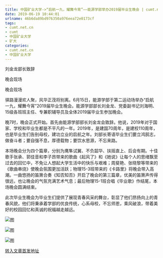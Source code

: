 ```yaml
---
title: 中国矿业大学->“启航一九，耀舞今宵”——能源学部举办2019届毕业生晚会 | cumt.net.cn
date: 2019-06-19 10:44:01
urlname: 46b6da89bd976350a976eea72e0173cf
tags: 
- cumt.net.cn
- cumt
- 中国矿业大学
- 矿大
categories:
- cumt.net.cn
- 中国矿业大学
---
```



刘金龙部长致辞

晚会现场

晚会现场

驿路漫漫欢人聚，风华正茂将别离。6月15日，能源学部于第二运动场举办“启航一九，耀舞今宵”2019届毕业生晚会。能源学部部长刘金龙、党委副书记刘海明、15级各班班主任、专兼职辅导员及全体2019届毕业生参加晚会。

晚7时，晚会正式开始。首先由能源学部部长刘金龙会致辞。他说，2019年对于国家、学校和毕业生都是不平凡的一年。2019年，是建国70周年，是建校110周年，也是毕业生们告别母校，建功立业的启航之年。刘部长寄语毕业生们要立鸿鹄志，做奋斗者；要自强不息，厚德载物；要饮水思源，不忘来路。

本场晚会分为四个篇章，分别为鹰隼试翼、不负韶华、扶摇直上、后会有期。十佳歌手张承、郭佳音和李子昂带来的歌曲《起风了》和《她说》让每个人的思绪飘至过去的回忆中，不免让人想起大学生活中的快乐与艰难；周斐艳、张晓黎等带来的《歌曲串烧》使晚会氛围更加活跃；物理15-3班带来的《卡路里》将晚会带入高潮。一曲悠扬的笛箫合奏《知否知否》开启了晚会的第三篇章，优美的笛箫声传得很远，也让晚会的气氛充满艺术气息；最后物理15-1班合唱《毕业歌》作结尾，本场晚会圆满结束。

此次毕业生晚会为毕业生们提供了展现青春风采的舞台，彰显了他们昂扬向上的青春风貌，他们将秉承着学部的优良传统，心系母校，不忘师恩，乘风破浪，带着美好的校园回忆和真诚的祝福越走越远。



![图](http://xwzx.cumt.edu.cn/_upload/article/images/5a/42/13d8090b45d6aaaafb6f73e24d0c/c89c36e3-bc44-484e-9342-261dfa0def96.jpg)

![图](http://xwzx.cumt.edu.cn/_upload/article/images/5a/42/13d8090b45d6aaaafb6f73e24d0c/a2e4f8e8-f45b-4b8a-803f-c84416b9a5aa.jpg)

![图](http://xwzx.cumt.edu.cn/_upload/article/images/5a/42/13d8090b45d6aaaafb6f73e24d0c/9dbe3910-83a6-43ce-987f-df9e36d0c5a3.jpg)

[转入文章首发地址](http://xwzx.cumt.edu.cn/16/32/c523a529970/page.htm)